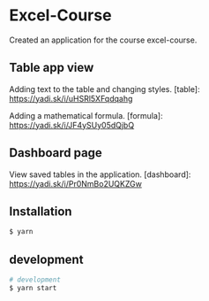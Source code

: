 # Excel-Course

Created an application for the course excel-course.

## Table app view

Adding text to the table and changing styles.
[table]: https://yadi.sk/i/uHSRl5XFqdqahg

Adding a mathematical formula.
[formula]: https://yadi.sk/i/JF4ySUy05dQjbQ

## Dashboard page

View saved tables in the application.
[dashboard]: https://yadi.sk/i/Pr0NmBo2UQKZGw

## Installation

```bash
$ yarn
```

## development

```bash
# development
$ yarn start
```
